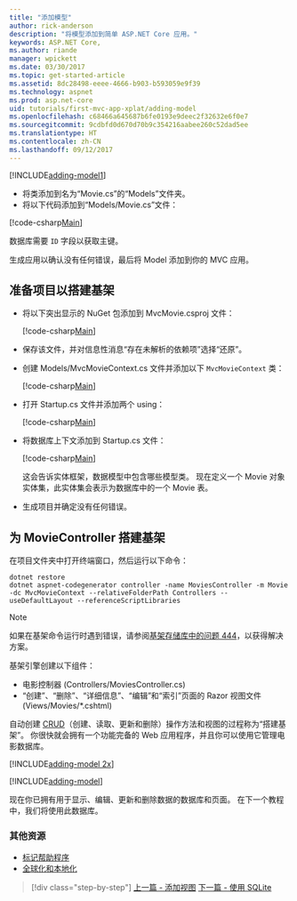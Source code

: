 ```yaml
---
title: "添加模型"
author: rick-anderson
description: "将模型添加到简单 ASP.NET Core 应用。"
keywords: ASP.NET Core,
ms.author: riande
manager: wpickett
ms.date: 03/30/2017
ms.topic: get-started-article
ms.assetid: 8dc28498-eeee-4666-b903-b593059e9f39
ms.technology: aspnet
ms.prod: asp.net-core
uid: tutorials/first-mvc-app-xplat/adding-model
ms.openlocfilehash: c68466a645687b6fe0193e9deec2f32632e6f0e7
ms.sourcegitcommit: 9cdbfd0d670d70b9c354216aabee260c52dad5ee
ms.translationtype: HT
ms.contentlocale: zh-CN
ms.lasthandoff: 09/12/2017
---
```

[!INCLUDE[adding-model1](../../includes/mvc-intro/adding-model1.md)]

* 将类添加到名为“Movie.cs”的“Models”文件夹。
* 将以下代码添加到“Models/Movie.cs”文件：

[!code-csharp[Main](../../tutorials/first-mvc-app/start-mvc/sample/MvcMovie/Models/MovieNoEF.cs?name=snippet_1)]

数据库需要 `ID` 字段以获取主键。 

生成应用以确认没有任何错误，最后将 Model 添加到你的 MVC 应用。

## <a name="prepare-the-project-for-scaffolding"></a>准备项目以搭建基架

- 将以下突出显示的 NuGet 包添加到 MvcMovie.csproj 文件：
             
   [!code-csharp[Main](start-mvc/sample/MvcMovie/MvcMovie.csproj?highlight=7,10)]

- 保存该文件，并对信息性消息“存在未解析的依赖项”选择“还原”。
- 创建 Models/MvcMovieContext.cs 文件并添加以下 `MvcMovieContext` 类：

   [!code-csharp[Main](start-mvc/sample/MvcMovie/Models/MvcMovieContext.cs)]
   
- 打开 Startup.cs 文件并添加两个 using：

   [!code-csharp[Main](start-mvc/sample/MvcMovie/Startup.cs?name=snippet1&highlight=1,2)]

- 将数据库上下文添加到 Startup.cs 文件：

   [!code-csharp[Main](start-mvc/sample/MvcMovie/Startup.cs?name=snippet2&highlight=6-7)]

  这会告诉实体框架，数据模型中包含哪些模型类。 现在定义一个 Movie 对象实体集，此实体集会表示为数据库中的一个 Movie 表。

- 生成项目并确定没有任何错误。

## <a name="scaffold-the-moviecontroller"></a>为 MovieController 搭建基架

在项目文件夹中打开终端窗口，然后运行以下命令：

```
dotnet restore
dotnet aspnet-codegenerator controller -name MoviesController -m Movie -dc MvcMovieContext --relativeFolderPath Controllers --useDefaultLayout --referenceScriptLibraries 
```

> [!NOTE]
> 如果在基架命令运行时遇到错误，请参阅[基架存储库中的问题 444](https://github.com/aspnet/scaffolding/issues/444)，以获得解决方案。

基架引擎创建以下组件：

* 电影控制器 (Controllers/MoviesController.cs)
* “创建”、“删除”、“详细信息”、“编辑”和“索引”页面的 Razor 视图文件 (Views/Movies/\*.cshtml)

自动创建 [CRUD](https://wikipedia.org/wiki/Create,_read,_update_and_delete)（创建、读取、更新和删除）操作方法和视图的过程称为“搭建基架”。 你很快就会拥有一个功能完备的 Web 应用程序，并且你可以使用它管理电影数据库。

[!INCLUDE[adding-model 2x](../../includes/mvc-intro/adding-model2xp.md)]

[!INCLUDE[adding-model](../../includes/mvc-intro/adding-model3.md)]

现在你已拥有用于显示、编辑、更新和删除数据的数据库和页面。 在下一个教程中，我们将使用此数据库。

### <a name="additional-resources"></a>其他资源

* [标记帮助程序](xref:mvc/views/tag-helpers/intro)
* [全球化和本地化](xref:fundamentals/localization)

>[!div class="step-by-step"]
[上一篇 - 添加视图](adding-view.md)
[下一篇 - 使用 SQLite](working-with-sql.md)

